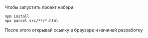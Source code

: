Чтобы запустить проект набери:
```
npm install
npx parcel src/**/*.html
```
После этого открывай ссылку в браузере и начинай разработку